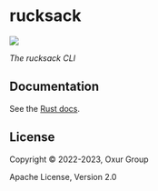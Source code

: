 # rucksack

[![][logo]][logo-large]

*The rucksack CLI*

## Documentation

See the [Rust docs](https://docs.rs/rucksack/latest/rucksack/).

## License

Copyright © 2022-2023, Oxur Group

Apache License, Version 2.0

[//]: ---Named-Links---

[logo]: ../resources/images/logo-v1-x250.png
[logo-large]: ../resources/images/logo-v1-x1000.png
